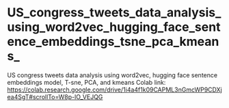 # US_congress_tweets_data_analysis_using_word2vec_hugging_face_sentence_embeddings_tsne_pca_kmeans_
US congress tweets data analysis using word2vec, hugging face sentence embeddings model, T-sne, PCA, and kmeans
Colab link: https://colab.research.google.com/drive/1i4a4f1k09CAPML3nGmcWP9CDXjea4SgT#scrollTo=W8p-lO_VEJQG
